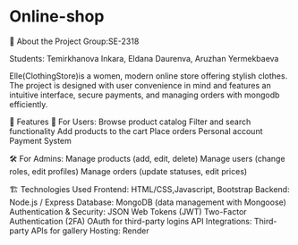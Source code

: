 # Online-shop
📌 About the Project 
Group:SE-2318

Students: Temirkhanova Inkara, Eldana Daurenva, Aruzhan Yermekbaeva

Elle(ClothingStore)is a women, modern online store offering stylish clothes. The project is designed with user convenience in mind and features an intuitive interface, secure payments, and managing orders with mongodb efficiently. 

🚀 Features
🛒 For Users:
Browse product catalog
Filter and search functionality
Add products to the cart
Place orders
Personal account
Payment System

🛠️ For Admins:
Manage products (add, edit, delete)
Manage users (change roles, edit profiles)
Manage orders (update statuses, edit prices)

🏗️ Technologies Used
Frontend: HTML/CSS,Javascript, Bootstrap
Backend: Node.js / Express 
Database: MongoDB (data management with Mongoose)
Authentication & Security:
JSON Web Tokens (JWT)
Two-Factor Authentication (2FA)
OAuth for third-party logins
API Integrations: Third-party APIs for gallery
Hosting: Render


